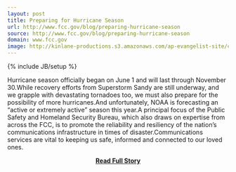 ```yaml
---
layout: post
title: Preparing for Hurricane Season
url: http://www.fcc.gov/blog/preparing-hurricane-season
source: http://www.fcc.gov/blog/preparing-hurricane-season
domain: www.fcc.gov
image: http://kinlane-productions.s3.amazonaws.com/ap-evangelist-site/curated/screenshots/9672_www_fcc_gov.png
---
```

{% include JB/setup %}<p>Hurricane season officially began on June 1 and will last through November 30.While recovery efforts from Superstorm Sandy are still underway, and we grapple with devastating tornadoes too, we must also prepare for the possibility of more hurricanes.And unfortunately, NOAA is forecasting an “active or extremely active” season this year.A principal focus of the Public Safety and Homeland Security Bureau, which also draws on expertise from across the FCC, is to promote the reliability and resiliency of the nation’s communications infrastructure in times of disaster.Communications services are vital to keeping us safe, informed and connected to our loved ones.</p>
<center><p><a href="http://www.fcc.gov/blog/preparing-hurricane-season" style='padding:25px; font-sze:18px; font-weight: bold;'>Read Full Story</a></p></center>
